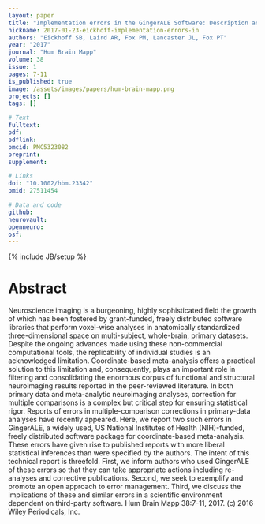 ```yaml
---
layout: paper
title: "Implementation errors in the GingerALE Software: Description and recommendations"
nickname: 2017-01-23-eickhoff-implementation-errors-in
authors: "Eickhoff SB, Laird AR, Fox PM, Lancaster JL, Fox PT"
year: "2017"
journal: "Hum Brain Mapp"
volume: 38
issue: 1
pages: 7-11
is_published: true
image: /assets/images/papers/hum-brain-mapp.png
projects: []
tags: []

# Text
fulltext:
pdf:
pdflink:
pmcid: PMC5323082
preprint:
supplement:

# Links
doi: "10.1002/hbm.23342"
pmid: 27511454

# Data and code
github:
neurovault:
openneuro:
osf:
---
```

{% include JB/setup %}

# Abstract

Neuroscience imaging is a burgeoning, highly sophisticated field the growth of which has been fostered by grant-funded, freely distributed software libraries that perform voxel-wise analyses in anatomically standardized three-dimensional space on multi-subject, whole-brain, primary datasets. Despite the ongoing advances made using these non-commercial computational tools, the replicability of individual studies is an acknowledged limitation. Coordinate-based meta-analysis offers a practical solution to this limitation and, consequently, plays an important role in filtering and consolidating the enormous corpus of functional and structural neuroimaging results reported in the peer-reviewed literature. In both primary data and meta-analytic neuroimaging analyses, correction for multiple comparisons is a complex but critical step for ensuring statistical rigor. Reports of errors in multiple-comparison corrections in primary-data analyses have recently appeared. Here, we report two such errors in GingerALE, a widely used, US National Institutes of Health (NIH)-funded, freely distributed software package for coordinate-based meta-analysis. These errors have given rise to published reports with more liberal statistical inferences than were specified by the authors. The intent of this technical report is threefold. First, we inform authors who used GingerALE of these errors so that they can take appropriate actions including re-analyses and corrective publications. Second, we seek to exemplify and promote an open approach to error management. Third, we discuss the implications of these and similar errors in a scientific environment dependent on third-party software. Hum Brain Mapp 38:7-11, 2017. (c) 2016 Wiley Periodicals, Inc.
